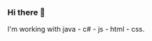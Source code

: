 ### Hi there 👋

I'm working with java - c# - js - html - css.

<!--
**MusaBrt/MusaBrt** is a ✨ _special_ ✨ repository because its `README.md` (this file) appears on your GitHub profile.

Here are some ideas to get you started:

- 🔭 I’m currently working on yks
- 🌱 I’m currently learning math
- 👯 I’m looking to collaborate on nothing
- 🤔 I’m looking for help with nothinhg
- 💬 Ask me about everything
- 📫 How to reach me: with a famous way like a message
- ⚡ Fun fact: idk
-->
